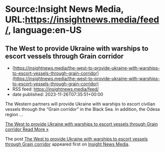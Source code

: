 # Source:Insight News Media, URL:https://insightnews.media/feed/, language:en-US

## The West to provide Ukraine with warships to escort vessels through Grain corridor
 - [https://insightnews.media/the-west-to-provide-ukraine-with-warships-to-escort-vessels-through-grain-corridor](https://insightnews.media/the-west-to-provide-ukraine-with-warships-to-escort-vessels-through-grain-corridor)
 - RSS feed: https://insightnews.media/feed/
 - date published: 2023-11-26T07:35:51+00:00

<p>The Western partners will provide Ukraine with warships to escort civilian vessels through the &#8220;Grain corridor&#8221; in the Black Sea. In addition, the Odesa region &#8230;</p>
<p class="read-more"> <a class="ast-button" href="https://insightnews.media/the-west-to-provide-ukraine-with-warships-to-escort-vessels-through-grain-corridor/"> <span class="screen-reader-text">The West to provide Ukraine with warships to escort vessels through Grain corridor</span> Read More »</a></p>
<p>The post <a href="https://insightnews.media/the-west-to-provide-ukraine-with-warships-to-escort-vessels-through-grain-corridor/">The West to provide Ukraine with warships to escort vessels through Grain corridor</a> appeared first on <a href="https://insightnews.media">Insight News Media</a>.</p>

